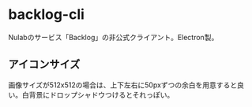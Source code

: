 # backlog-cli

Nulabのサービス「Backlog」の非公式クライアント。Electron製。

## アイコンサイズ

画像サイズが512x512の場合は、上下左右に50pxずつの余白を用意すると良い。白背景にドロップシャドウつけるとそれっぽい。
